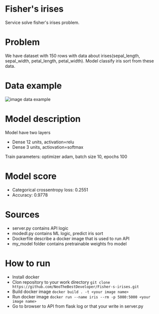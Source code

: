 # Fisher's irises
Service solve fisher's irises problem.

# Problem
We have dataset with 150 rows with data about irises(sepal_length, sepal_width, petal_length, petal_width). 
Model classify iris sort from these data.

# Data example
![image data example](https://hsto.org/web/bb5/c73/107/bb5c7310793b4b7dbc26f873d65fa70f.png)

# Model description
Model have two layers
- Dense 12 units, activation=relu
- Dense 3 units, actiovation=softmax

Train parameters: optimizer adam, batch size 10, epochs 100

# Model score
- Categorical crossentropy loss: 0.2551
- Accuracy: 0.9778

# Sources
- server.py contains API logic
- modedl.py contains ML logic, predict iris sort
- Dockerfile describe a docker image that is used to run API
- my_model folder contains pretrainable weights fro model

# How to run
- Install docker
- Clon repository to your work directory `git clone https://github.com/NeoTheBestDeveloper/Fisher-s-irises.git`
- Build docker image `docker build . -t <your image name>`
- Run docker image `docker run --name iris --rm -p 5000:5000 <your image name>`
- Go to browser to API from flask log or that your write in server.py
